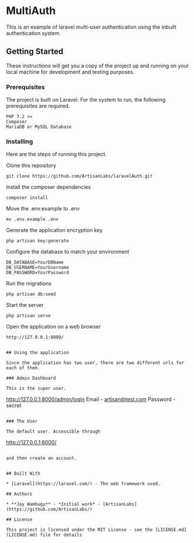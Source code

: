 # MultiAuth

This is an example of laravel multi-user authentication using the inbuilt authentication system.

## Getting Started

These instructions will get you a copy of the project up and running on your local machine for development and testing purposes.

### Prerequisites

The project is built on Laravel. For the system to run, the following prerequisites are required. 

```
PHP 7.2 >=
Composer
MariaDB or MySQL Database
```

### Installing
Here are the steps of running this project.

Clone this repository

```
git clone https://github.com/ArtisanLabs/laravelAuth.git
```

Install the composer dependencies

```
composer install
```

Move the .env.example to .env

```
mv .env.example .env
```

Generate the application encryption key
```
php artisan key:generate
```

Configure the database to match your environment
```
DB_DATABASE=YourDBName
DB_USERNAME=YourUsername
DB_PASSWORD=YourPassword
```

Run the migrations
```
php artisan db:seed
```

Start the server
```
php artisan serve
```

Open the application on a web browser
```
http://127.0.0.1:8000/
```
```

## Using the application

Since the application has two user, there are two different urls for each of them.

### Admin Dashboard

This is the super user. 

```
http://127.0.0.1:8000/admin/login
Email - artisan@test.com
Password - secret
```

### The User

The default user. Accessible through

```
http://127.0.0.1:8000/
```

and then create an account.


## Built With

* [Laravel](https://laravel.com/) - The web framework used.

## Authors

* **Jay Wambugu** - *Initial work* - [ArtisanLabs](https://github.com/ArtisanLabs/)

## License

This project is licensed under the MIT License - see the [LICENSE.md](LICENSE.md) file for details